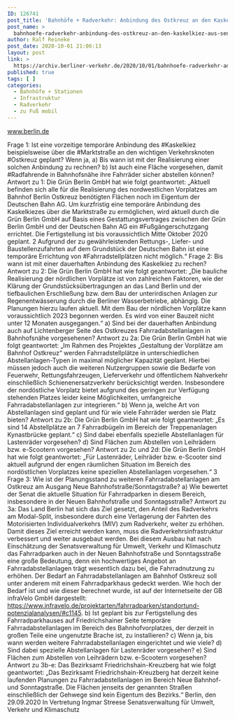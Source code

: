 ```yaml
---
ID: 126741
post_title: 'Bahnhöfe + Radverkehr: Anbindung des Ostkreuz an den Kaskelkiez, aus Senat'
post_name: >
  bahnhoefe-radverkehr-anbindung-des-ostkreuz-an-den-kaskelkiez-aus-senat
author: Ralf Reineke
post_date: 2020-10-01 21:06:13
layout: post
link: >
  https://archiv.berliner-verkehr.de/2020/10/01/bahnhoefe-radverkehr-anbindung-des-ostkreuz-an-den-kaskelkiez-aus-senat/
published: true
tags: [ ]
categories:
  - Bahnhöfe + Stationen
  - Infrastruktur
  - Radverkehr
  - zu Fuß mobil
---
```

www.berlin.de

Frage 1:
Ist eine vorzeitige temporäre Anbindung des #Kaskelkiez beispielsweise über die #Marktstraße an den
wichtigen Verkehrsknoten #Ostkreuz geplant? Wenn ja,
a) Bis wann ist mit der Realisierung einer solchen Anbindung zu rechnen?
b) Ist auch eine Fläche vorgesehen, damit #Radfahrende in Bahnhofsnähe ihre Fahrräder sicher abstellen
können?
Antwort zu 1:
Die Grün Berlin GmbH hat wie folgt geantwortet:
„Aktuell befinden sich alle für die Realisierung des nordwestlichen Vorplatzes am Bahnhof
Berlin Ostkreuz benötigten Flächen noch im Eigentum der Deutschen Bahn AG. Um
kurzfristig eine temporäre Anbindung des Kaskelkiezes über die Marktstraße zu
ermöglichen, wird aktuell durch die Grün Berlin GmbH auf Basis eines
Gestattungsvertrages zwischen der Grün Berlin GmbH und der Deutschen Bahn AG ein
#Fußgängerschutzgang errichtet. Die Fertigstellung ist bis voraussichtlich Mitte Oktober
2020 geplant.
2
Aufgrund der zu gewährleistenden Rettungs-, Liefer- und Baustellenzufahrten auf dem
Grundstück der Deutschen Bahn ist eine temporäre Errichtung von #Fahrradstellplätzen
nicht möglich.“
Frage 2:
Bis wann ist mit einer dauerhaften Anbindung des Kaskelkiez zu rechen?
Antwort zu 2:
Die Grün Berlin GmbH hat wie folgt geantwortet:
„Die bauliche Realisierung der nördlichen Vorplätze ist von zahlreichen Faktoren, wie der
Klärung der Grundstücksübertragungen an das Land Berlin und der tiefbaulichen
Erschließung bzw. dem Bau der unterirdischen Anlagen zur Regenentwässerung durch
die Berliner Wasserbetriebe, abhängig. Die Planungen hierzu laufen aktuell. Mit dem Bau
der nördlichen Vorplätze kann voraussichtlich 2023 begonnen werden. Es wird von einer
Bauzeit nicht unter 12 Monaten ausgegangen.“
a) Sind bei der dauerhaften Anbindung auch auf Lichtenberger Seite des Ostkreuzes Fahrradabstellanlagen
in Bahnhofsnähe vorgesehenen?
Antwort zu 2a:
Die Grün Berlin GmbH hat wie folgt geantwortet:
„Im Rahmen des Projektes „Gestaltung der Vorplätze am Bahnhof Ostkreuz“ werden
Fahrradstellplätze in unterschiedlichen Abstellanlagen-Typen in maximal möglicher
Kapazität geplant. Hierbei müssen jedoch auch die weiteren Nutzergruppen sowie die
Bedarfe von Feuerwehr, Rettungsfahrzeugen, Lieferverkehr und öffentlichem Nahverkehr
einschließlich Schienenersatzverkehr berücksichtigt werden. Insbesondere der
nordöstliche Vorplatz bietet aufgrund des geringen zur Verfügung stehenden Platzes leider
keine Möglichkeiten, umfangreiche Fahrradabstellanlagen zur integrieren.“
b) Wenn ja, welche Art von Abstellanlagen sind geplant und für wie viele Fahrräder werden sie Platz bieten?
Antwort zu 2b:
Die Grün Berlin GmbH hat wie folgt geantwortet:
„Es sind 14 Abstellplätze an 7 Fahrradbügeln im Bereich der Treppenanlagen
Kynastbrücke geplant.“
c) Sind dabei ebenfalls spezielle Abstellanlagen für Lastenräder vorgesehen?
d) Sind Flächen zum Abstellen von Leihrädern bzw. e-Scootern vorgesehen?
Antwort zu 2c und 2d:
Die Grün Berlin GmbH hat wie folgt geantwortet:
„Für Lastenräder, Leihräder bzw. e-Scooter sind aktuell aufgrund der engen räumlichen
Situation im Bereich des nordöstlichen Vorplatzes keine speziellen Abstellanlagen
vorgesehen.“
3
Frage 3:
Wie ist der Planungsstand zu weiteren Fahrradabstellanlagen am Ostkreuz am Ausgang Neue
Bahnhofstraße/Sonntagstraße?
a) Wie bewertet der Senat die aktuelle Situation für Fahrradparken in diesem Bereich, insbesondere in der
Neuen Bahnhofstraße und Sonntagsstraße?
Antwort zu 3a:
Das Land Berlin hat sich das Ziel gesetzt, den Anteil des Radverkehrs am Modal-Split,
insbesondere durch eine Verlagerung der Fahrten des Motorisierten Individualverkehrs
(MIV) zum Radverkehr, weiter zu erhöhen. Damit dieses Ziel erreicht werden kann, muss
die Radverkehrsinfrastruktur verbessert und weiter ausgebaut werden. Bei diesem Ausbau
hat nach Einschätzung der Senatsverwaltung für Umwelt, Verkehr und Klimaschutz das
Fahrradparken auch in der Neuen Bahnhofstraße und Sonntagsstraße eine große
Bedeutung, denn ein hochwertiges Angebot an Fahrradabstellanlagen trägt wesentlich
dazu bei, die Fahrradnutzung zu erhöhen. Der Bedarf an Fahrradabstellanlagen am
Bahnhof Ostkreuz soll unter anderem mit einem Fahrradparkhaus gedeckt werden. Wie
hoch der Bedarf ist und wie dieser berechnet wurde, ist auf der Internetseite der GB
infraVelo GmbH dargestellt: https://www.infravelo.de/projektarten/fahrradparken/standortund-potenzialanalysen/#c1145.
b) Ist geplant bis zur Fertigstellung des Fahrradparkhauses auf Friedrichshainer Seite temporäre
Fahrradabstellanlagen im Bereich des Bahnhofvorplatzes, der derzeit in großen Teile eine ungenutzte Brache
ist, zu installieren?
c) Wenn ja, bis wann werden weitere Fahrradabstellanlagen eingerichtet und wie viele?
d) Sind dabei spezielle Abstellanlagen für Lastenräder vorgesehen?
e) Sind Flächen zum Abstellen von Leihrädern bzw. e-Scootern vorgesehen?
Antwort zu 3b-e:
Das Bezirksamt Friedrichshain-Kreuzberg hat wie folgt geantwortet:
„Das Bezirksamt Friedrichshain-Kreuzberg hat derzeit keine laufenden Planungen zu
Fahrradabstellanlagen im Bereich Neue Bahnhof- und Sonntagstraße. Die Flächen
jenseits der genannten Straßen einschließlich der Gehwege sind kein Eigentum des
Bezirks.“
Berlin, den 29.09.2020
In Vertretung
Ingmar Streese
Senatsverwaltung für
Umwelt, Verkehr und Klimaschutz